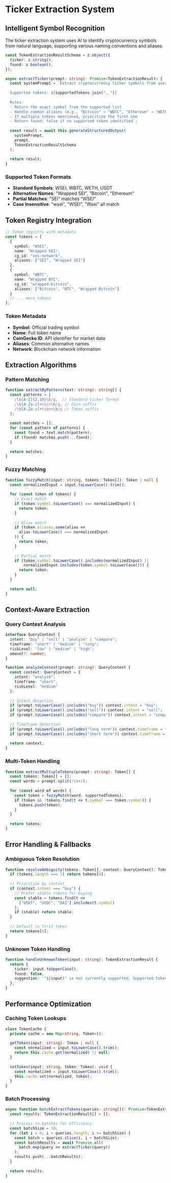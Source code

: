 # Ticker Extraction System

## Intelligent Symbol Recognition

The ticker extraction system uses AI to identify cryptocurrency symbols from natural language, supporting various naming conventions and aliases.

```typescript
const TokenExtractionResultSchema = z.object({
  ticker: z.string(),
  found: z.boolean(),
});

async extractTicker(prompt: string): Promise<TokenExtractionResult> {
  const systemPrompt = `Extract cryptocurrency ticker symbols from user queries.
  
  Supported tokens: ${supportedTokens.join(", ")}
  
  Rules:
  - Return the exact symbol from the supported list
  - Handle common aliases (e.g., "Bitcoin" → "WBTC", "Ethereum" → "WETH")
  - If multiple tokens mentioned, prioritize the first one
  - Return found: false if no supported token identified`;
  
  const result = await this.generateStructuredOutput(
    systemPrompt,
    prompt,
    TokenExtractionResultSchema
  );
  
  return result;
}
```

### Supported Token Formats
- **Standard Symbols**: WSEI, WBTC, WETH, USDT
- **Alternative Names**: "Wrapped SEI", "Bitcoin", "Ethereum"
- **Partial Matches**: "SEI" matches "WSEI"
- **Case Insensitive**: "wsei", "WSEI", "Wsei" all match

## Token Registry Integration

```typescript
// Token registry with metadata
const tokens = [
  {
    symbol: "WSEI",
    name: "Wrapped SEI", 
    cg_id: "sei-network",
    aliases: ["SEI", "Wrapped SEI"]
  },
  {
    symbol: "WBTC",
    name: "Wrapped BTC",
    cg_id: "wrapped-bitcoin", 
    aliases: ["Bitcoin", "BTC", "Wrapped Bitcoin"]
  }
  // ... more tokens
];
```

### Token Metadata
- **Symbol**: Official trading symbol
- **Name**: Full token name
- **CoinGecko ID**: API identifier for market data
- **Aliases**: Common alternative names
- **Network**: Blockchain network information

## Extraction Algorithms

### Pattern Matching
```typescript
function extractByPattern(text: string): string[] {
  const patterns = [
    /\b[A-Z]{2,10}\b/g,  // Standard ticker format
    /\b[A-Za-z]+coin\b/g, // Coin suffix
    /\b[A-Za-z]+token\b/g // Token suffix
  ];
  
  const matches = [];
  for (const pattern of patterns) {
    const found = text.match(pattern);
    if (found) matches.push(...found);
  }
  
  return matches;
}
```

### Fuzzy Matching
```typescript
function fuzzyMatch(input: string, tokens: Token[]): Token | null {
  const normalizedInput = input.toLowerCase().trim();
  
  for (const token of tokens) {
    // Exact match
    if (token.symbol.toLowerCase() === normalizedInput) {
      return token;
    }
    
    // Alias match
    if (token.aliases.some(alias => 
      alias.toLowerCase() === normalizedInput
    )) {
      return token;
    }
    
    // Partial match
    if (token.symbol.toLowerCase().includes(normalizedInput) ||
        normalizedInput.includes(token.symbol.toLowerCase())) {
      return token;
    }
  }
  
  return null;
}
```

## Context-Aware Extraction

### Query Context Analysis
```typescript
interface QueryContext {
  intent: "buy" | "sell" | "analyze" | "compare";
  timeframe: "short" | "medium" | "long";
  riskLevel: "low" | "medium" | "high";
  amount?: number;
}

function analyzeContext(prompt: string): QueryContext {
  const context: QueryContext = {
    intent: "analyze",
    timeframe: "short",
    riskLevel: "medium"
  };
  
  // Intent detection
  if (prompt.toLowerCase().includes("buy")) context.intent = "buy";
  if (prompt.toLowerCase().includes("sell")) context.intent = "sell";
  if (prompt.toLowerCase().includes("compare")) context.intent = "compare";
  
  // Timeframe detection
  if (prompt.toLowerCase().includes("long term")) context.timeframe = "long";
  if (prompt.toLowerCase().includes("short term")) context.timeframe = "short";
  
  return context;
}
```

### Multi-Token Handling
```typescript
function extractMultipleTokens(prompt: string): Token[] {
  const tokens: Token[] = [];
  const words = prompt.split(/\s+/);
  
  for (const word of words) {
    const token = fuzzyMatch(word, supportedTokens);
    if (token && !tokens.find(t => t.symbol === token.symbol)) {
      tokens.push(token);
    }
  }
  
  return tokens;
}
```

## Error Handling & Fallbacks

### Ambiguous Token Resolution
```typescript
function resolveAmbiguity(tokens: Token[], context: QueryContext): Token {
  if (tokens.length === 1) return tokens[0];
  
  // Prioritize by context
  if (context.intent === "buy") {
    // Prefer stable tokens for buying
    const stable = tokens.find(t => 
      ["USDT", "USDC", "DAI"].includes(t.symbol)
    );
    if (stable) return stable;
  }
  
  // Default to first token
  return tokens[0];
}
```

### Unknown Token Handling
```typescript
function handleUnknownToken(input: string): TokenExtractionResult {
  return {
    ticker: input.toUpperCase(),
    found: false,
    suggestion: `"${input}" is not currently supported. Supported tokens: ${supportedTokens.map(t => t.symbol).join(", ")}`
  };
}
```

## Performance Optimization

### Caching Token Lookups
```typescript
class TokenCache {
  private cache = new Map<string, Token>();
  
  getToken(input: string): Token | null {
    const normalized = input.toLowerCase().trim();
    return this.cache.get(normalized) || null;
  }
  
  setToken(input: string, token: Token): void {
    const normalized = input.toLowerCase().trim();
    this.cache.set(normalized, token);
  }
}
```

### Batch Processing
```typescript
async function batchExtractTokens(queries: string[]): Promise<TokenExtractionResult[]> {
  const results: TokenExtractionResult[] = [];
  
  // Process in batches for efficiency
  const batchSize = 10;
  for (let i = 0; i < queries.length; i += batchSize) {
    const batch = queries.slice(i, i + batchSize);
    const batchResults = await Promise.all(
      batch.map(query => extractTicker(query))
    );
    results.push(...batchResults);
  }
  
  return results;
}
```
